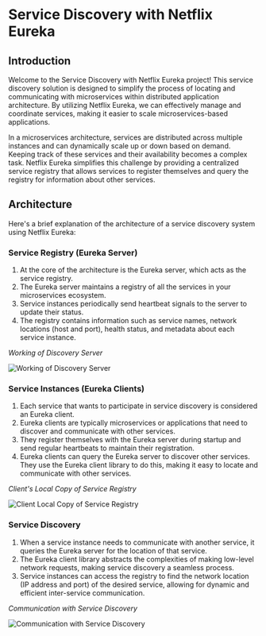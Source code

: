 # Service Discovery with Netflix Eureka
## Introduction

Welcome to the Service Discovery with Netflix Eureka project! This service discovery solution is designed to simplify the process of locating and communicating with microservices within distributed application architecture. By utilizing Netflix Eureka, we can effectively manage and coordinate services, making it easier to scale microservices-based applications.

In a microservices architecture, services are distributed across multiple instances and can dynamically scale up or down based on demand. Keeping track of these services and their availability becomes a complex task. Netflix Eureka simplifies this challenge by providing a centralized service registry that allows services to register themselves and query the registry for information about other services.

## Architecture
Here's a brief explanation of the architecture of a service discovery system using Netflix Eureka:

### Service Registry (Eureka Server)
1. At the core of the architecture is the Eureka server, which acts as the service registry.
2. The Eureka server maintains a registry of all the services in your microservices ecosystem.
3. Service instances periodically send heartbeat signals to the server to update their status.
4. The registry contains information such as service names, network locations (host and port), health status, and metadata about each service instance.

*Working of Discovery Server*

![Working of Discovery Server](https://github.com/abhishekjain1416/discovery-service/assets/142833334/a6a513a5-653d-42cf-83d5-aa254650e6a4)

### Service Instances (Eureka Clients)
1. Each service that wants to participate in service discovery is considered an Eureka client.
2. Eureka clients are typically microservices or applications that need to discover and communicate with other services.
3. They register themselves with the Eureka server during startup and send regular heartbeats to maintain their registration.
4. Eureka clients can query the Eureka server to discover other services. They use the Eureka client library to do this, making it easy to locate and communicate with other services.

*Client's Local Copy of Service Registry*

![Client Local Copy of Service Registry](https://github.com/abhishekjain1416/discovery-service/assets/142833334/dc71f6cf-4826-466a-bd30-d0db3ed17da5)

### Service Discovery
1. When a service instance needs to communicate with another service, it queries the Eureka server for the location of that service.
2. The Eureka client library abstracts the complexities of making low-level network requests, making service discovery a seamless process.
3. Service instances can access the registry to find the network location (IP address and port) of the desired service, allowing for dynamic and efficient inter-service communication.

*Communication with Service Discovery*

![Communication with Service Discovery](https://github.com/abhishekjain1416/discovery-service/assets/142833334/3f75be41-566e-45fd-a1cb-9423ced7dc34)

